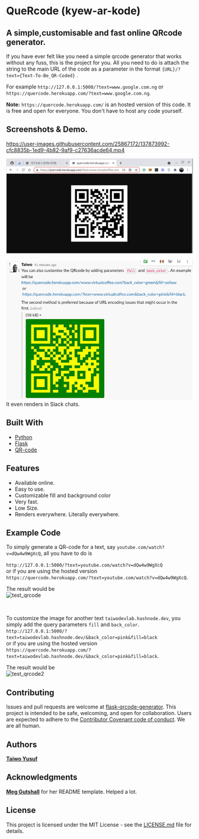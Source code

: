 # QueRcode (kyew-ar-kode)

## A simple,customisable and fast online QRcode generator.

If you have ever felt like you need a simple qrcode generator that works without any fuss, this is the project for you. 
All you need to do is attach the string to the main URL of the code as a parameter in the format `{URL}/?text={Text-To-Be_QR-Coded}` . 

For example
`http://127.0.0.1:5000/?text=www.google.com.ng` or `https://quercode.herokuapp.com/?text=www.google.com.ng`.

**Note:** `https://quercode.herokuapp.com/` is an hosted version of this code. It is free and open for everyone. You don't have to host any code yourself.


## Screenshots & Demo.

https://user-images.githubusercontent.com/25867172/137873992-cfc8835b-1ed9-4b82-9af9-c27636acde64.mp4

![white](images/img2.png)

![slack preview](images/slack.png) </br>
It even renders in Slack chats. 

## Built With

- [Python](https://www.python.org/)
- [Flask](https://flask.palletsprojects.com/en/2.0.x/)
- [QR-code](https://pypi.org/project/qrcode/)

## Features

- Available online.
- Easy to use.
- Customizable fill and background color
- Very fast.
- Low Size.
- Renders everywhere. Literally everywhere.

## Example Code
To simply generate a QR-code for a text, say `youtube.com/watch?v=dQw4w9WgXcQ`, all you have to do is
  
`http://127.0.0.1:5000/?text=youtube.com/watch?v=dQw4w9WgXcQ` </br>
or if you are using the hosted version </br>
`https://quercode.herokuapp.com/?text=youtube.com/watch?v=dQw4w9WgXcQ`.</br>

The result would be </br>
![test_qrcode](https://quercode.herokuapp.com/?text=youtube.com/watch?v=dQw4w9WgXcQ)


</br>

To customize the image for another text `taiwodevlab.hashnode.dev`, you simply add the query parameters `fill` and `back_color`.</br>
`http://127.0.0.1:5000/?text=taiwodevlab.hashnode.dev/&back_color=pink&fill=black` </br>
or if you are using the hosted version </br>
`https://quercode.herokuapp.com/?text=taiwodevlab.hashnode.dev/&back_color=pink&fill=black`.

The result would be </br>
![test_qrcode2](https://quercode.herokuapp.com/?text=taiwodevlab.hashnode.dev/&back_color=pink&fill=black)

## Contributing

Issues and pull requests are welcome at [flask-qrcode-generator](https://github.com/teezzan/flask-qrcode-generator). This project is intended to be safe, welcoming, and open for collaboration. Users are expected to adhere to the [Contributor Covenant code of conduct](https://www.contributor-covenant.org/version/2/0/code_of_conduct/). We are all human.



## Authors

**[Taiwo Yusuf](https://github.com/teezzan/)**


## Acknowledgments

**[Meg Gutshall](https://github.com/meg-gutshall/)** for her README template. Helped a lot.

## License
This project is licensed under the MIT License - see the [LICENSE.md](LICENSE.md) file for details.
